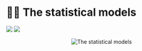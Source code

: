 # ✍🏻 The statistical models

![](https://img.shields.io/badge/Editor-Google%20Colab-brightgreen)
![](https://img.shields.io/badge/Code-Python-blue)

<p align="center">
  <img src="https://research.phoenix.edu/sites/default/files/blogpost/images/statistical-analysis-hero.jpg" alt="The statistical models"/>
</p>

